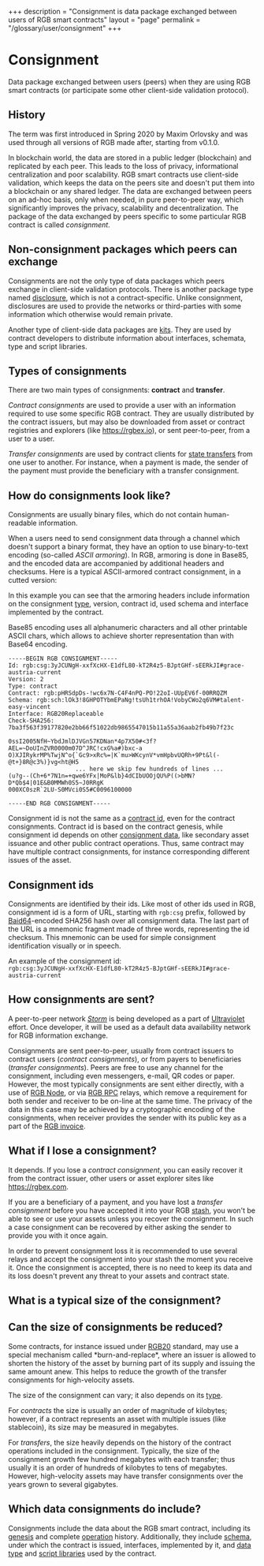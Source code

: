 +++
description = "Consignment is data package exchanged between users of RGB smart contracts"
layout = "page"
permalink = "/glossary/user/consignment"
+++

# Consignment

Data package exchanged between users (peers) when they are using RGB smart contracts (or participate some other
client-side validation protocol).

<aside>
    <h2>History</h2>
    <p>The term was first introduced in Spring 2020 by Maxim Orlovsky and was used through all versions of RGB made
    after, starting from v0.1.0.</p>
</aside>

In blockchain world, the data are stored in a public ledger (blockchain) and replicated by each peer. This leads
to the loss of privacy, informational centralization and poor scalability. RGB smart contracts use client-side 
validation, which keeps the data on the peers site and doesn't put them into a blockchain or any shared ledger.
The data are exchanged between peers on an ad-hoc basis, only when needed, in pure peer-to-peer way, which significantly
improves the privacy, scalability and decentralization. The package of the data exchanged by peers specific to some
particular RGB contract is called <dfn>consignment</dfn>.

<aside>
    <h2>Non-consignment packages which peers can exchange</h2>
    <p>Consignments are not the only type of data packages which peers exchange in client-side validation protocols.
    There is another package type named <a href="disclosure">disclosure</a>, which is not a contract-specific. Unlike
    consignment, disclosures are used to provide the networks or third-parties with some information which otherwise
    would remain private.</p>
    <p>Another type of client-side data packages are <a href="kit">kits</a>. They are used by contract developers to
    distribute information about interfaces, schemata, type and script libraries.</p>
</aside>


## Types of consignments

There are two main types of consignments: **contract** and **transfer**.

<a name="contract"><dfn>Contract consignments</dfn></a> are used to provide a user with an information required to use
some specific RGB contract. They are usually distributed by the contract issuers, but may also be downloaded from asset
or contract registries and explorers (like <https://rgbex.io>), or sent peer-to-peer, from a user to a user.

<a name="transfer"><dfn>Transfer consignments</dfn></a> are used by contract clients for [state transfers](state-transfer)
from one user to another. For instance, when a payment is made, the sender of the payment must provide the beneficiary
with a transfer consignment.


## How do consignments look like?

Consignments are usually binary files, which do not contain human-readable information.

When a users need to send consignment data through a channel which doesn't support a binary format, they have an
option to use binary-to-text encoding (so-called <dfn>ASCII armoring</dfn>). In RGB, armoring is done in Base85, and the
encoded data are accompanied by additional headers and checksums. Here is a typical ASCII-armored contract consignment,
in a cutted version: 

<aside>
    <p>In this example you can see that the armoring headers include information on the consignment
    <a href="#types-of-consignments">type</a>, version, contract id, used schema and interface implemented by the
    contract.</p>
    <p>Base85 encoding uses all alphanumeric characters and all other printable ASCII chars, which allows to achieve
    shorter representation than with Base64 encoding.</p>
</aside>

    -----BEGIN RGB CONSIGNMENT-----
    Id: rgb:csg:3yJCUNgH-xxfXcHX-E1dfL80-kT2R4z5-BJptGHf-sEERkJI#grace-austria-current
    Version: 2
    Type: contract
    Contract: rgb:pHRSdpDs-!wc6x7N-C4F4nPQ-PO!22oI-UUpEV6f-00RRQZM
    Schema: rgb:sch:lOk3!8GHPOTYbmEPaNg!tsUh1trhOA!VobyCWo2q6VM#talent-easy-vincent
    Interface: RGB20Replaceable
    Check-SHA256: 7ba3f563f39177820e2bb66f51022db9865547015b11a55a36aab2fb49b7f23c
    
    0ssI2005NfH~YbdJmlDJVGn57KDNan*4p7X50#<3f?AEL=~DoUInZVR0000m07D^JRC!cxG%a#)bxc-a
    O)XJIRykrMP%TwjN^o{`Gc9>xRc%=|K`mu>WKcynV*vmHpbvUQRh+9Pt&l(-@t+}8R@c3%)}vg<ht@H5
                       ... here we skip few hundreds of lines ...
    (u?g--(Ch+6*7N1n=+qwe6YFx|MoP&lb}4dCIbUOOjQU%P((>bMN?D*Qb$4|01E&B0MMWh0S5~J0RRgK
    000XC0szR`2LU-S0MVci0S5#C0096100000
    
    -----END RGB CONSIGNMENT-----


<aside>
    <p>Consignment id is not the same as a <a href="contract-id">contract id</a>, even for the contract consignments.
    Contract id is based on the contract genesis, while consignment id depends on other
    <a href="#which-data-consignments-do-include">consignment data</a>, like secondary asset issuance and other public
    contract operations. Thus, same contract may have multiple contract consignments, for instance corresponding
    different issues of the asset.</p>
</aside>

## Consignment ids

Consignments are identified by their ids. Like most of other ids used in RGB, consignment id is a form of URL,
starting with `rgb:csg` prefix, followed by [Baid64](baid64)-encoded SHA256 hash over all consignment data. The
last part of the URL is a mnemonic fragment made of three words, representing the id checksum. This mnemonic can
be used for simple consignment identification visually or in speech.

An example of the consignment id:<br/>`rgb:csg:3yJCUNgH-xxfXcHX-E1dfL80-kT2R4z5-BJptGHf-sEERkJI#grace-austria-current`


## How consignments are sent?

<aside>
    <p>A peer-to-peer network <dfn title="Storage and messaging network"><a href="storm">Storm</a></dfn> is being
    developed as a part of <a href="https://uviolet.net">Ultraviolet</a> effort. Once developer, it will be used as a
    default data availability network for RGB information exchange.</p>
</aside>

Consignments are sent peer-to-peer, usually from contract issuers to contract users (*contract consignments*), or
from payers to beneficiaries (*transfer consignments*). Peers are free to use any channel for the consignment, including
even messengers, e-mail, QR codes or paper. However, the most typically consignments are sent either directly, with a
use of [RGB Node](rgb-node), or via [RGB RPC](rgb-rpc) relays, which remove a requirement for both sender and receiver
to be on-line at the same time. The privacy of the data in this case may be achieved by a cryptographic encoding of the
consignments, when receiver provides the sender with its public key as a part of the [RGB invoice](rgb-invoice).


## What if I lose a consignment?

It depends. If you lose a *contract consignment*, you can easily recover it from the contract issuer, other users or
asset explorer sites like <https://rgbex.com>.

If you are a beneficiary of a payment, and you have lost a *transfer consignment* before you have accepted it into your
RGB [stash](stash), you won't be able to see or use your assets unless you recover the consignment. In such a case
consignment can be recovered by either asking the sender to provide you with it once again.

In order to prevent consignment loss it is recommended to use several relays and accept the consignment into your stash
the moment you receive it. Once the consignment is accepted, there is no need to keep its data and its loss doesn't 
prevent any threat to your assets and contract state.


## What is a typical size of the consignment?

<aside>
    <h2>Can the size of consignments be reduced?</h2>
    <p>
    Some contracts, for instance issued under <a href="rgb20">RGB20</a> standard, may use a special mechanism called
    *burn-and-replace*, where an issuer is allowed to shorten the history of the asset by burning part of its supply and
    issuing the same amount anew. This helps to reduce the growth of the transfer consignments for high-velocity assets.
    </p>
</aside>

The size of the consignment can vary; it also depends on its [type](#types-of-consignments).

For *contracts* the size is usually an order of magnitude of kilobytes; however, if a contract represents an asset with
multiple issues (like  stablecoin), its size may be measured in megabytes.

For *transfers*, the size heavily depends on the history of the contract operations included in the consignment.
Typically, the size of the consignment growth few hundred megabytes with each transfer; thus usually it is an order of
hundreds of kilobytes to tens of megabytes. However, high-velocity assets may have transfer consignments over the years
grown to several gigabytes.


## Which data consignments do include?

Consignments include the data about the RGB smart contract, including its [genesis](genesis) and complete
[operation](operation) history. Additionally, they include [schema](schema), under which the contract is issued,
interfaces, implemented by it, and [data type](type-library) and [script libraries](script-library) used by the
contract.

